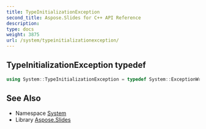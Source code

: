 ```yaml
---
title: TypeInitializationException
second_title: Aspose.Slides for C++ API Reference
description: 
type: docs
weight: 3875
url: /system/typeinitializationexception/
---
```

## TypeInitializationException typedef




```cpp
using System::TypeInitializationException = typedef System::ExceptionWrapper<Details_TypeInitializationException >
```

## See Also

* Namespace [System](../)
* Library [Aspose.Slides](../../)